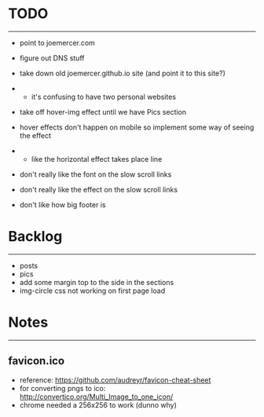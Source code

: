# TODO
________

- point to joemercer.com
- figure out DNS stuff

- take down old joemercer.github.io site (and point it to this site?)
- - it's confusing to have two personal websites

- take off hover-img effect until we have Pics section
- hover effects don't happen on mobile so implement some way of seeing the effect
- - like the horizontal effect takes place line

- don't really like the font on the slow scroll links
- don't really like the effect on the slow scroll links

- don't like how big footer is

# Backlog
___________

- posts
- pics
- add some margin top to the side in the sections
- img-circle css not working on first page load


# Notes
_________

## favicon.ico
- reference: https://github.com/audreyr/favicon-cheat-sheet
- for converting pngs to ico: http://convertico.org/Multi_Image_to_one_icon/
- chrome needed a 256x256 to work (dunno why)